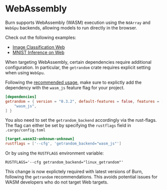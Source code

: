 # WebAssembly

Burn supports WebAssembly (WASM) execution using the `NdArray` and `WebGpu` backends, allowing
models to run directly in the browser.

Check out the following examples:

- [Image Classification Web](https://github.com/tracel-ai/burn/tree/main/examples/image-classification-web)
- [MNIST Inference on Web](https://github.com/tracel-ai/burn/tree/main/examples/mnist-inference-web)

When targeting WebAssembly, certain dependencies require additional configuration. In particular,
the `getrandom` crate requires explicit setting when using `WebGpu`.

Following the [recommended usage](https://github.com/rust-random/getrandom/#webassembly-support),
make sure to explictly add the dependency with the `wasm_js` feature flag for your project.

```toml
[dependencies]
getrandom = { version = "0.3.2", default-features = false, features = [
    "wasm_js",
] }
```

You also need to set the `getrandom_backend` accordingly via the rust-flags. The flag can either be
set by specifying the `rustflags` field in `.cargo/config.toml`

```toml
[target.wasm32-unknown-unknown]
rustflags = ['--cfg', 'getrandom_backend="wasm_js"']
```

Or by using the `RUSTFLAGS` environment variable:

```
RUSTFLAGS='--cfg getrandom_backend="linux_getrandom"'
```

This change is now explictely required with latest versions of Burn, following the `getrandom`
recommendations. This avoids potential issues for WASM developers who do not target Web targets.

